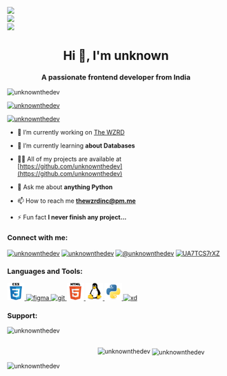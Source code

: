   ![](https://github-profile-summary-cards.vercel.app/api/cards/profile-details?username=unknownthedev&theme=github_dark) </br>
  ![](https://github-profile-summary-cards.vercel.app/api/cards/repos-per-language?username=unknownthedev&theme=github_dark) </br>
  ![](https://github-profile-summary-cards.vercel.app/api/cards/most-commit-language?username=unknownthedev&theme=github_dark) </br>
  
<h1 align="center">Hi 👋, I'm unknown</h1>
<h3 align="center">A passionate frontend developer from India</h3>

<p align="left"> <img src="https://komarev.com/ghpvc/?username=unknownthedev&label=Profile%20views&color=0e75b6&style=flat" alt="unknownthedev" /> </p>

<p align="left"> <a href="https://github.com/ryo-ma/github-profile-trophy"><img src="https://github-profile-trophy.vercel.app/?username=unknownthedev" alt="unknownthedev" /></a> </p>

<p align="left"> <a href="https://twitter.com/unknownthedev" target="blank"><img src="https://img.shields.io/twitter/follow/unknownthedev?logo=twitter&style=for-the-badge" alt="unknownthedev" /></a> </p>

- 🔭 I’m currently working on [The WZRD](https://github.com/unknownthedev/thewzrd)

- 🌱 I’m currently learning **about Databases**

- 👨‍💻 All of my projects are available at [https://github.com/unknownthedev](https://github.com/unknownthedev)

- 💬 Ask me about **anything Python**

- 📫 How to reach me **thewzrdinc@pm.me**

- ⚡ Fun fact **I never finish any project...**

<h3 align="left">Connect with me:</h3>
<p align="left">
<a href="https://dev.to/unknownthedev" target="blank"><img align="center" src="https://cdn.jsdelivr.net/npm/simple-icons@3.0.1/icons/dev-dot-to.svg" alt="unknownthedev" height="30" width="40" /></a>
<a href="https://twitter.com/unknownthedev" target="blank"><img align="center" src="https://raw.githubusercontent.com/rahuldkjain/github-profile-readme-generator/master/src/images/icons/Social/twitter.svg" alt="unknownthedev" height="30" width="40" /></a>
<a href="https://medium.com/@unknownthedev" target="blank"><img align="center" src="https://raw.githubusercontent.com/rahuldkjain/github-profile-readme-generator/master/src/images/icons/Social/medium.svg" alt="@unknownthedev" height="30" width="40" /></a>
<a href="https://discord.gg/UA7TCS7rXZ" target="blank"><img align="center" src="https://raw.githubusercontent.com/rahuldkjain/github-profile-readme-generator/master/src/images/icons/Social/discord.svg" alt="UA7TCS7rXZ" height="30" width="40" /></a>
</p>

<h3 align="left">Languages and Tools:</h3>
<p align="left"> <a href="https://www.w3schools.com/css/" target="_blank"> <img src="https://raw.githubusercontent.com/devicons/devicon/master/icons/css3/css3-original-wordmark.svg" alt="css3" width="40" height="40"/> </a> <a href="https://www.figma.com/" target="_blank"> <img src="https://www.vectorlogo.zone/logos/figma/figma-icon.svg" alt="figma" width="40" height="40"/> </a> <a href="https://git-scm.com/" target="_blank"> <img src="https://www.vectorlogo.zone/logos/git-scm/git-scm-icon.svg" alt="git" width="40" height="40"/> </a> <a href="https://www.w3.org/html/" target="_blank"> <img src="https://raw.githubusercontent.com/devicons/devicon/master/icons/html5/html5-original-wordmark.svg" alt="html5" width="40" height="40"/> </a> <a href="https://www.linux.org/" target="_blank"> <img src="https://raw.githubusercontent.com/devicons/devicon/master/icons/linux/linux-original.svg" alt="linux" width="40" height="40"/> </a> <a href="https://www.python.org" target="_blank"> <img src="https://raw.githubusercontent.com/devicons/devicon/master/icons/python/python-original.svg" alt="python" width="40" height="40"/> </a> <a href="https://www.adobe.com/products/xd.html" target="_blank"> <img src="https://cdn.worldvectorlogo.com/logos/adobe-xd.svg" alt="xd" width="40" height="40"/> </a> </p>

<h3 align="left">Support:</h3>
<p><a href="https://www.buymeacoffee.com/unknownthedev"> <img align="left" src="https://cdn.buymeacoffee.com/buttons/v2/default-yellow.png" height="50" width="210" alt="unknownthedev" /></a></p><br><br>

<p><img align="left" src="https://github-readme-stats.vercel.app/api/top-langs?username=unknownthedev&show_icons=true&locale=en&layout=compact" alt="unknownthedev" /></p>

<p>&nbsp;<img align="center" src="https://github-readme-stats.vercel.app/api?username=unknownthedev&show_icons=true&locale=en" alt="unknownthedev" /></p>

<p><img align="center" src="https://github-readme-streak-stats.herokuapp.com/?user=unknownthedev&" alt="unknownthedev" /></p>



